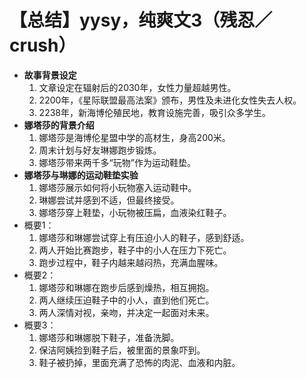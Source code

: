 # 【总结】yysy，纯爽文3（残忍／crush）

-   **故事背景设定**
    1.  文章设定在辐射后的2030年，女性力量超越男性。
    2.  2200年，《星际联盟最高法案》颁布，男性及未进化女性失去人权。
    3.  2238年，新海博伦殖民地，教育设施完善，吸引众多学生。
-   **娜塔莎的背景介绍**
    1.  娜塔莎是海博伦星盟中学的高材生，身高200米。
    2.  周末计划与好友琳娜跑步锻炼。
    3.  娜塔莎带来两千多“玩物”作为运动鞋垫。
-   **娜塔莎与琳娜的运动鞋垫实验**
    1.  娜塔莎展示如何将小玩物塞入运动鞋中。
    2.  琳娜尝试并感到不适，但最终接受。
    3.  娜塔莎穿上鞋垫，小玩物被压扁，血液染红鞋子。
-   概要1：
    1.  娜塔莎和琳娜尝试穿上有压迫小人的鞋子，感到舒适。
    2.  两人开始比赛跑步，鞋子中的小人在压力下死亡。
    3.  跑步过程中，鞋子内越来越闷热，充满血腥味。
-   概要2：
    1.  娜塔莎和琳娜在跑步后感到燥热，相互拥抱。
    2.  两人继续压迫鞋子中的小人，直到他们死亡。
    3.  两人深情对视，亲吻，并决定一起面对未来。
-   概要3：
    1.  娜塔莎和琳娜脱下鞋子，准备洗脚。
    2.  保洁阿姨捡到鞋子后，被里面的景象吓到。
    3.  鞋子被扔掉，里面充满了恐怖的肉泥、血液和内脏。